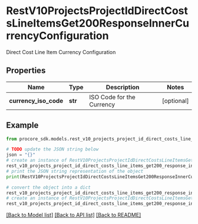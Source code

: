 # RestV10ProjectsProjectIdDirectCostsLineItemsGet200ResponseInnerCurrencyConfiguration

Direct Cost Line Item Currency Configuration

## Properties

Name | Type | Description | Notes
------------ | ------------- | ------------- | -------------
**currency_iso_code** | **str** | ISO Code for the Currency | [optional] 

## Example

```python
from procore_sdk.models.rest_v10_projects_project_id_direct_costs_line_items_get200_response_inner_currency_configuration import RestV10ProjectsProjectIdDirectCostsLineItemsGet200ResponseInnerCurrencyConfiguration

# TODO update the JSON string below
json = "{}"
# create an instance of RestV10ProjectsProjectIdDirectCostsLineItemsGet200ResponseInnerCurrencyConfiguration from a JSON string
rest_v10_projects_project_id_direct_costs_line_items_get200_response_inner_currency_configuration_instance = RestV10ProjectsProjectIdDirectCostsLineItemsGet200ResponseInnerCurrencyConfiguration.from_json(json)
# print the JSON string representation of the object
print(RestV10ProjectsProjectIdDirectCostsLineItemsGet200ResponseInnerCurrencyConfiguration.to_json())

# convert the object into a dict
rest_v10_projects_project_id_direct_costs_line_items_get200_response_inner_currency_configuration_dict = rest_v10_projects_project_id_direct_costs_line_items_get200_response_inner_currency_configuration_instance.to_dict()
# create an instance of RestV10ProjectsProjectIdDirectCostsLineItemsGet200ResponseInnerCurrencyConfiguration from a dict
rest_v10_projects_project_id_direct_costs_line_items_get200_response_inner_currency_configuration_from_dict = RestV10ProjectsProjectIdDirectCostsLineItemsGet200ResponseInnerCurrencyConfiguration.from_dict(rest_v10_projects_project_id_direct_costs_line_items_get200_response_inner_currency_configuration_dict)
```
[[Back to Model list]](../README.md#documentation-for-models) [[Back to API list]](../README.md#documentation-for-api-endpoints) [[Back to README]](../README.md)


